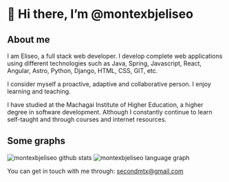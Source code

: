 # 👋 Hi there, I’m @montexbjeliseo
## About me
I am Eliseo, a full stack web developer. I develop complete web applications using different technologies such as Java, Spring, Javascript, React, Angular, Astro, Python, Django, HTML, CSS, GIT, etc.

I consider myself a proactive, adaptive and collaborative person. I enjoy learning and teaching.

I have studied at the Machagai Institute of Higher Education, a higher degree in software development. Although I constantly continue to learn self-taught and through courses and internet resources.

## Some graphs
<img src="https://github-readme-stats.vercel.app/api?username=montexbjeliseo&show=prs_merged,prs_reviewed&theme=dark&show_icons=true&locale=en" alt="montexbjeliseo github stats">
<img src="https://github-readme-stats.vercel.app/api/top-langs?username=montexbjeliseo&locale=en&layout=compact&card_width=320&theme=dark"
            alt="montexbjeliseo language graph" />

You can get in touch with me through: secondmtx@gmail.com
